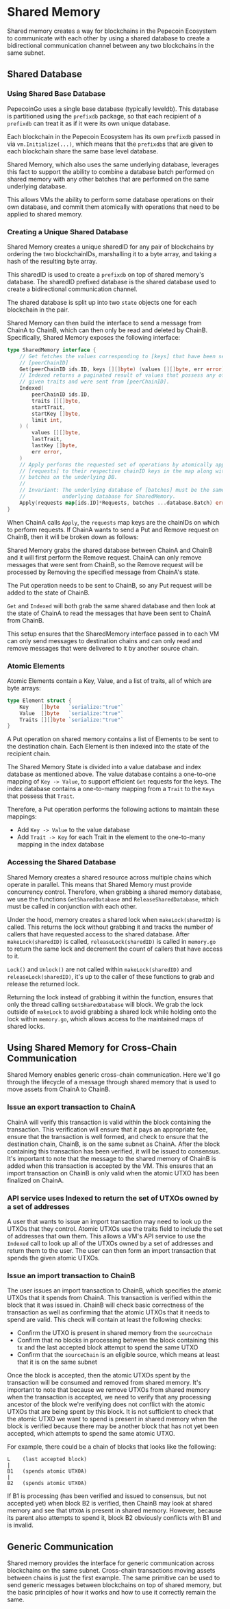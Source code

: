 # Shared Memory

Shared memory creates a way for blockchains in the Pepecoin Ecosystem to communicate with each other by using a shared database to create a bidirectional communication channel between any two blockchains in the same subnet.

## Shared Database

### Using Shared Base Database

PepecoinGo uses a single base database (typically leveldb). This database is partitioned using the `prefixdb` package, so that each recipient of a `prefixdb` can treat it as if it were its own unique database.

Each blockchain in the Pepecoin Ecosystem has its own `prefixdb` passed in via `vm.Initialize(...)`, which means that the `prefixdb`s that are given to each blockchain share the same base level database.

Shared Memory, which also uses the same underlying database, leverages this fact to support the ability to combine a database batch performed on shared memory with any other batches that are performed on the same underlying database.

This allows VMs the ability to perform some database operations on their own database, and commit them atomically with operations that need to be applied to shared memory.

### Creating a Unique Shared Database

Shared Memory creates a unique sharedID for any pair of blockchains by ordering the two blockchainIDs, marshalling it to a byte array, and taking a hash of the resulting byte array.

This sharedID is used to create a `prefixdb` on top of shared memory's database. The sharedID prefixed database is the shared database used to create a bidirectional communication channel.

The shared database is split up into two `state` objects one for each blockchain in the pair.

Shared Memory can then build the interface to send a message from ChainA to ChainB, which can then only be read and deleted by ChainB. Specifically, Shared Memory exposes the following interface:

```go
type SharedMemory interface {
    // Get fetches the values corresponding to [keys] that have been sent from
    // [peerChainID]
    Get(peerChainID ids.ID, keys [][]byte) (values [][]byte, err error)
    // Indexed returns a paginated result of values that possess any of the
    // given traits and were sent from [peerChainID].
    Indexed(
        peerChainID ids.ID,
        traits [][]byte,
        startTrait,
        startKey []byte,
        limit int,
    ) (
        values [][]byte,
        lastTrait,
        lastKey []byte,
        err error,
    )
    // Apply performs the requested set of operations by atomically applying
    // [requests] to their respective chainID keys in the map along with the
    // batches on the underlying DB.
    //
    // Invariant: The underlying database of [batches] must be the same as the
    //            underlying database for SharedMemory.
    Apply(requests map[ids.ID]*Requests, batches ...database.Batch) error
}
```

When ChainA calls `Apply`, the `requests` map keys are the chainIDs on which to perform requests. If ChainA wants to send a Put and Remove request on ChainB, then it will be broken down as follows:

Shared Memory grabs the shared database between ChainA and ChainB and it will first perform the Remove request. ChainA can only remove messages that were sent from ChainB, so the Remove request will be processed by Removing the specified message from ChainA's state.

The Put operation needs to be sent to ChainB, so any Put request will be added to the state of ChainB.

`Get` and `Indexed` will both grab the same shared database and then look at the state of ChainA to read the messages that have been sent to ChainA from ChainB.

This setup ensures that the SharedMemory interface passed in to each VM can only send messages to destination chains and can only read and remove messages that were delivered to it by another source chain.

### Atomic Elements

Atomic Elements contain a Key, Value, and a list of traits, all of which are byte arrays:

```go
type Element struct {
    Key    []byte   `serialize:"true"`
    Value  []byte   `serialize:"true"`
    Traits [][]byte `serialize:"true"`
}
```

A Put operation on shared memory contains a list of Elements to be sent to the destination chain. Each Element is then indexed into the state of the recipient chain.

The Shared Memory State is divided into a value database and index database as mentioned above. The value database contains a one-to-one mapping of `Key -> Value`, to support efficient `Get` requests for the keys. The index database contains a one-to-many mapping from a `Trait` to the `Keys` that possess that `Trait`.

Therefore, a Put operation performs the following actions to maintain these mappings:

- Add `Key -> Value` to the value database
- Add `Trait -> Key` for each Trait in the element to the one-to-many mapping in the index database

### Accessing the Shared Database

Shared Memory creates a shared resource across multiple chains which operate in parallel. This means that Shared Memory must provide concurrency control. Therefore, when grabbing a shared memory database, we use the functions `GetSharedDatabase` and `ReleaseSharedDatabase`, which must be called in conjunction with each other.

Under the hood, memory creates a shared lock when `makeLock(sharedID)` is called. This returns the lock without grabbing it and tracks the number of callers that have requested access to the shared database. After `makeLock(sharedID)` is called, `releaseLock(sharedID)` is called in `memory.go` to return the same lock and decrement the count of callers that have access to it.

`Lock()` and `Unlock()` are not called within `makeLock(sharedID)` and `releaseLock(sharedID)`, it's up to the caller of these functions to grab and release the returned lock.

Returning the lock instead of grabbing it within the function, ensures that only the thread calling `GetSharedDatabase` will block. We grab the lock outside of `makeLock` to avoid grabbing a shared lock while holding onto the lock within `memory.go`, which allows access to the maintained maps of shared locks.

## Using Shared Memory for Cross-Chain Communication

Shared Memory enables generic cross-chain communication. Here we'll go through the lifecycle of a message through shared memory that is used to move assets from ChainA to ChainB.

### Issue an export transaction to ChainA

ChainA will verify this transaction is valid within the block containing the transaction. This verification will ensure that it pays an appropriate fee, ensure that the transaction is well formed, and check to ensure that the destination chain, ChainB, is on the same subnet as ChainA. After the block containing this transaction has been verified, it will be issued to consensus. It's important to note that the message to the shared memory of ChainB is added when this transaction is accepted by the VM. This ensures that an import transaction on ChainB is only valid when the atomic UTXO has been finalized on ChainA.

### API service uses Indexed to return the set of UTXOs owned by a set of addresses

A user that wants to issue an import transaction may need to look up the UTXOs that they control. Atomic UTXOs use the traits field to include the set of addresses that own them. This allows a VM's API service to use the `Indexed` call to look up all of the UTXOs owned by a set of addresses and return them to the user. The user can then form an import transaction that spends the given atomic UTXOs.

### Issue an import transaction to ChainB

The user issues an import transaction to ChainB, which specifies the atomic UTXOs that it spends from ChainA. This transaction is verified within the block that it was issued in. ChainB will check basic correctness of the transaction as well as confirming that the atomic UTXOs that it needs to spend are valid. This check will contain at least the following checks:

- Confirm the UTXO is present in shared memory from the `sourceChain`
- Confirm that no blocks in processing between the block containing this tx and the last accepted block attempt to spend the same UTXO
- Confirm that the `sourceChain` is an eligible source, which means at least that it is on the same subnet

Once the block is accepted, then the atomic UTXOs spent by the transaction will be consumed and removed from shared memory. It's important to note that because we remove UTXOs from shared memory when the transaction is accepted, we need to verify that any processing ancestor of the block we're verifying does not conflict with the atomic UTXOs that are being spent by this block. It is not sufficient to check that the atomic UTXO we want to spend is present in shared memory when the block is verified because there may be another block that has not yet been accepted, which attempts to spend the same atomic UTXO.

For example, there could be a chain of blocks that looks like the following:

```text
L    (last accepted block)
|
B1   (spends atomic UTXOA)
|
B2   (spends atomic UTXOA)
```

If B1 is processing (has been verified and issued to consensus, but not accepted yet) when block B2 is verified, then ChainB may look at shared memory and see that `UTXOA` is present in shared memory. However, because its parent also attempts to spend it, block B2 obviously conflicts with B1 and is invalid.

## Generic Communication

Shared memory provides the interface for generic communication across blockchains on the same subnet. Cross-chain transactions moving assets between chains is just the first example. The same primitive can be used to send generic messages between blockchains on top of shared memory, but the basic principles of how it works and how to use it correctly remain the same.
